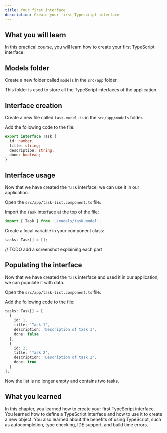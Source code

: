 ```yaml
---
title: Your first interface
description: Create your first Typescript interface
---
```


## What you will learn

In this practical course, you will learn how to create your first TypeScript interface.

## Models folder

Create a new folder called `models` in the `src/app` folder.

This folder is used to store all the TypeScript interfaces of the application.

## Interface creation

Create a new file called `task.model.ts` in the `src/app/models` folder.

Add the following code to the file:

```typescript
export interface Task {
  id: number;
  title: string;
  description: string;
  done: boolean;
}
```

## Interface usage

Now that we have created the `Task` interface, we can use it in our application.

Open the `src/app/task-list.component.ts` file.

Import the `Task` interface at the top of the file:

```typescript
import { Task } from './models/task.model';
```

Create a local variable in your component class:

```typescript
tasks: Task[] = [];
```

// TODO add a screenshot explaining each part

## Populating the interface

Now that we have created the `Task` interface and used it in our application, we can populate it with data.

Open the `src/app/task-list.component.ts` file.

Add the following code to the file:

```typescript
tasks: Task[] = [
  {
    id: 1,
    title: 'Task 1',
    description: 'Description of task 1',
    done: false
  },
  {
    id: 2,
    title: 'Task 2',
    description: 'Description of task 2',
    done: true
  }
];
```

Now the list is no longer empty and contains two tasks.

## What you learned

In this chapter, you learned how to create your first TypeScript interface. You learned how to define a TypeScript interface and how to use it to create a new object. You also learned about the benefits of using TypeScript, such as autocompletion, type checking, IDE support, and build time errors.

